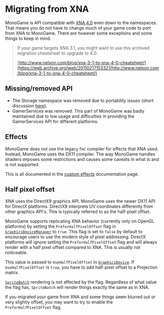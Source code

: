# Migrating from XNA

MonoGame is API compatible with [XNA 4.0](https://docs.microsoft.com/en-us/previous-versions/windows/xna/bb200104(v=xnagamestudio.41)) even down to the namespaces.  That means you do not have to change much of your game code to port from XNA to MonoGame. There are however some exceptions and some things to keep in mind.

> If your game targets XNA 3.1, you might want to use this archived migration cheatsheet to upgrade
to 4.0:
>
> [http://www.nelxon.com/blog/xna-3-1-to-xna-4-0-cheatsheet/](https://web.archive.org/web/20110217153321/http://www.nelxon.com/blog/xna-3-1-to-xna-4-0-cheatsheet/)

## Missing/removed API

- The Storage namespace was removed due to portability issues (short discussion [here](https://github.com/MonoGame/MonoGame/issues/4311)).
- GamerServices was removed. This part of MonoGame was badly maintained due to low usage and difficulties
in providing the GamerServices API for different platforms.

## Effects

MonoGame does not use the legacy fxc compiler for effects that XNA used. Instead, MonoGame uses the DX11 compiler.
The way MonoGame handles shaders imposes some restrictions and causes some caveats in what is and is not supported.

This is all documented in the [custom effects](content/custom_effects.md) documentation page.

## Half pixel offset

XNA uses the DirectX9 graphics API. MonoGame uses the newer DX11 API for DirectX platforms.
DirectX9 interprets UV coordinates differently from other graphics API's. This is typically
referred to as the half-pixel offset.

MonoGame supports replicating XNA behavior (currently only on OpenGL platforms) by setting
the `PreferHalfPixelOffset` flag in [`GraphicsDeviceManager`](xref:Microsoft.Xna.Framework.GraphicsDeviceManager) to `true`. This flag is
set to `false` by default to encourage users to use the modern style of pixel addressing.
DirectX platforms will ignore setting the `PreferHalfPixelOffset` flag and will
always render with a half pixel offset compared to XNA. This is usually not noticeable.

This value is passed to `UseHalfPixelOffset` in [`GraphicsDevice`](xref:Microsoft.Xna.Framework.Graphics.GraphicsDevice). If `UseHalfPixelOffset`
is `true`, you have to add half-pixel offset to a Projection matrix.

[`SpriteBatch`](xref:Microsoft.Xna.Framework.Graphics.SpriteBatch) rendering is not affected by the flag.
Regardless of what value the flag has, `SpriteBatch` will render things exactly the same as in XNA.

If you migrated your game from XNA and some things seem blurred out or very slightly offset,
you may want to try to enable the `PreferHalfPixelOffset` flag.
